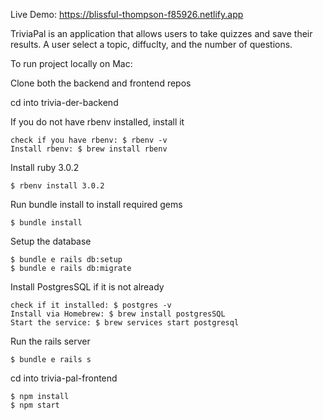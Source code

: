 Live Demo: 
	https://blissful-thompson-f85926.netlify.app
  
  TriviaPal is an application that allows users to take quizzes and save their results. A user select a topic, diffuclty, and the number of questions.
  
To run project locally on Mac:

Clone both the backend and frontend repos

cd into trivia-der-backend

If you do not have rbenv installed, install it

	check if you have rbenv: $ rbenv -v
	Install rbenv: $ brew install rbenv

Install ruby 3.0.2

	$ rbenv install 3.0.2

Run bundle install to install required gems

	$ bundle install

Setup the database

	$ bundle e rails db:setup
	$ bundle e rails db:migrate

Install PostgresSQL if it is not already

	check if it installed: $ postgres -v
	Install via Homebrew: $ brew install postgresSQL
	Start the service: $ brew services start postgresql

Run the rails server

	$ bundle e rails s
	
cd into trivia-pal-frontend

	$ npm install
	$ npm start
